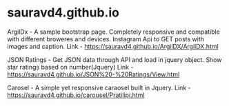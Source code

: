# sauravd4.github.io

ArgilDx - A sample bootstrap page. Completely responsive and compatible with different broweres and devices.
          Instagram Api to GET posts with images and caption.
          Link - https://sauravd4.github.io/ArgilDX/ArgilDX.html

JSON Ratings - Get JSON data through API and load in jquery object.
               Show star ratings based on number(Jquery)
               Link - https://sauravd4.github.io/JSON%20-%20Ratings/View.html
               
Carosel - A simple yet responsive caraosel built in Jquery.
          Link - https://sauravd4.github.io/carousel/Pratilipi.html
